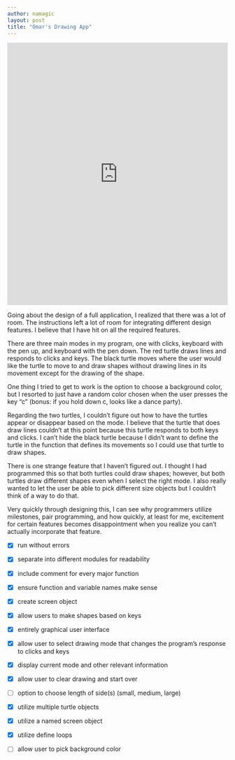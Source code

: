 ```yaml
---
author: namagic
layout: post
title: "Omar's Drawing App"
---
```

<iframe src="https://trinket.io/embed/python/8d21dcdc53" width="100%" height="600" frameborder="0" marginwidth="0" marginheight="0" allowfullscreen></iframe>


Going about the design of a full application, I realized that there was a lot of room. The instructions left a lot of room for integrating different design features. I believe that I have hit on all the required features. 

There are three main modes in my program, one with clicks, keyboard with the pen up, and keyboard with the pen down. The red turtle draws lines and responds to clicks and keys. The black turtle moves where the user would like the turtle to move to and draw shapes without drawing lines in its movement except for the drawing of the shape.

One thing I tried to get to work is the option to choose a background color, but I resorted to just have a random color chosen when the user presses the key “c” (bonus: if you hold down c, looks like a dance party). 

Regarding the two turtles, I couldn’t figure out how to have the turtles appear or disappear based on the mode.  I believe that the turtle that does draw lines couldn’t at this point because this turtle responds to both keys and clicks. I can’t hide the black turtle because I didn’t want to define the turtle in the function that defines its movements so I could use that turtle to draw shapes.

There is one strange feature that I haven’t figured out. I thought I had programmed this so that both turtles could draw shapes; however, but both turtles draw different shapes even when I select the right mode. I also really wanted to let the user be able to pick different size objects but I couldn’t think of a way to do that.  

Very quickly through designing this, I can see why programmers utilize milestones, pair programming, and how quickly, at least for me, excitement for certain features becomes disappointment when you realize you can’t actually incorporate that feature.

- [x] run without errors
- [x] separate into different modules for readability
- [x] include comment for every major function
- [x] ensure function and variable names make sense
- [x] create screen object
- [x] allow users to make shapes based on keys
- [x] entirely graphical user interface
- [x] allow user to select drawing mode that changes the program’s response to clicks and keys
- [x] display current mode and other relevant information
- [x] allow user to clear drawing and start over
- [ ] option to choose length of side(s) (small, medium, large)
- [x] utilize multiple turtle objects
- [x] utilize a named screen object
- [x] utilize define loops
- [ ] allow user to pick background color


